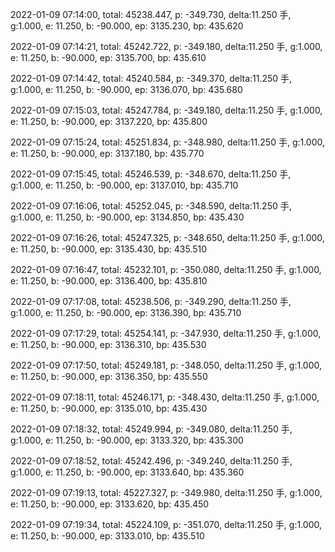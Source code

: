 2022-01-09 07:14:00, total: 45238.447, p: -349.730, delta:11.250 手, g:1.000, e: 11.250, b: -90.000, ep: 3135.230, bp: 435.620

2022-01-09 07:14:21, total: 45242.722, p: -349.180, delta:11.250 手, g:1.000, e: 11.250, b: -90.000, ep: 3135.700, bp: 435.610

2022-01-09 07:14:42, total: 45240.584, p: -349.370, delta:11.250 手, g:1.000, e: 11.250, b: -90.000, ep: 3136.070, bp: 435.680

2022-01-09 07:15:03, total: 45247.784, p: -349.180, delta:11.250 手, g:1.000, e: 11.250, b: -90.000, ep: 3137.220, bp: 435.800

2022-01-09 07:15:24, total: 45251.834, p: -348.980, delta:11.250 手, g:1.000, e: 11.250, b: -90.000, ep: 3137.180, bp: 435.770

2022-01-09 07:15:45, total: 45246.539, p: -348.670, delta:11.250 手, g:1.000, e: 11.250, b: -90.000, ep: 3137.010, bp: 435.710

2022-01-09 07:16:06, total: 45252.045, p: -348.590, delta:11.250 手, g:1.000, e: 11.250, b: -90.000, ep: 3134.850, bp: 435.430

2022-01-09 07:16:26, total: 45247.325, p: -348.650, delta:11.250 手, g:1.000, e: 11.250, b: -90.000, ep: 3135.430, bp: 435.510

2022-01-09 07:16:47, total: 45232.101, p: -350.080, delta:11.250 手, g:1.000, e: 11.250, b: -90.000, ep: 3136.400, bp: 435.810

2022-01-09 07:17:08, total: 45238.506, p: -349.290, delta:11.250 手, g:1.000, e: 11.250, b: -90.000, ep: 3136.390, bp: 435.710

2022-01-09 07:17:29, total: 45254.141, p: -347.930, delta:11.250 手, g:1.000, e: 11.250, b: -90.000, ep: 3136.310, bp: 435.530

2022-01-09 07:17:50, total: 45249.181, p: -348.050, delta:11.250 手, g:1.000, e: 11.250, b: -90.000, ep: 3136.350, bp: 435.550

2022-01-09 07:18:11, total: 45246.171, p: -348.430, delta:11.250 手, g:1.000, e: 11.250, b: -90.000, ep: 3135.010, bp: 435.430

2022-01-09 07:18:32, total: 45249.994, p: -349.080, delta:11.250 手, g:1.000, e: 11.250, b: -90.000, ep: 3133.320, bp: 435.300

2022-01-09 07:18:52, total: 45242.496, p: -349.240, delta:11.250 手, g:1.000, e: 11.250, b: -90.000, ep: 3133.640, bp: 435.360

2022-01-09 07:19:13, total: 45227.327, p: -349.980, delta:11.250 手, g:1.000, e: 11.250, b: -90.000, ep: 3133.620, bp: 435.450

2022-01-09 07:19:34, total: 45224.109, p: -351.070, delta:11.250 手, g:1.000, e: 11.250, b: -90.000, ep: 3133.010, bp: 435.510
